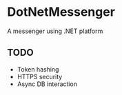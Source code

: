 # DotNetMessenger
A messenger using .NET platform

## TODO
- Token hashing
- HTTPS security
- Async DB interaction